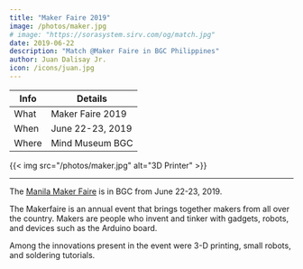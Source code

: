 ```yaml
---
title: "Maker Faire 2019"
image: /photos/maker.jpg
# image: "https://sorasystem.sirv.com/og/match.jpg"
date: 2019-06-22
description: "Match @Maker Faire in BGC Philippines"
author: Juan Dalisay Jr.
icon: /icons/juan.jpg
---
```




Info | Details 
--- | ---
What | Maker Faire 2019
When | June 22-23, 2019
Where | Mind Museum BGC

{{< img src="/photos/maker.jpg" alt="3D Printer" >}}

---

The [Manila Maker Faire](https://manila.makerfaire.com/) is in BGC from June 22-23, 2019.

The Makerfaire is an annual event that brings together makers from all over the country. Makers are people who invent and tinker with gadgets, robots, and devices such as the Arduino board. 

Among the innovations present in the event were 3-D printing, small robots, and soldering tutorials. 
